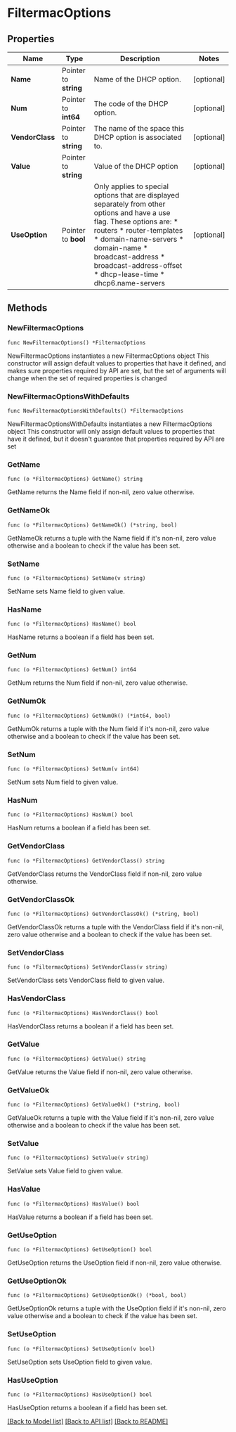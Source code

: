 # FiltermacOptions

## Properties

Name | Type | Description | Notes
------------ | ------------- | ------------- | -------------
**Name** | Pointer to **string** | Name of the DHCP option. | [optional] 
**Num** | Pointer to **int64** | The code of the DHCP option. | [optional] 
**VendorClass** | Pointer to **string** | The name of the space this DHCP option is associated to. | [optional] 
**Value** | Pointer to **string** | Value of the DHCP option | [optional] 
**UseOption** | Pointer to **bool** | Only applies to special options that are displayed separately from other options and have a use flag. These options are: * routers * router-templates * domain-name-servers * domain-name * broadcast-address * broadcast-address-offset * dhcp-lease-time * dhcp6.name-servers | [optional] 

## Methods

### NewFiltermacOptions

`func NewFiltermacOptions() *FiltermacOptions`

NewFiltermacOptions instantiates a new FiltermacOptions object
This constructor will assign default values to properties that have it defined,
and makes sure properties required by API are set, but the set of arguments
will change when the set of required properties is changed

### NewFiltermacOptionsWithDefaults

`func NewFiltermacOptionsWithDefaults() *FiltermacOptions`

NewFiltermacOptionsWithDefaults instantiates a new FiltermacOptions object
This constructor will only assign default values to properties that have it defined,
but it doesn't guarantee that properties required by API are set

### GetName

`func (o *FiltermacOptions) GetName() string`

GetName returns the Name field if non-nil, zero value otherwise.

### GetNameOk

`func (o *FiltermacOptions) GetNameOk() (*string, bool)`

GetNameOk returns a tuple with the Name field if it's non-nil, zero value otherwise
and a boolean to check if the value has been set.

### SetName

`func (o *FiltermacOptions) SetName(v string)`

SetName sets Name field to given value.

### HasName

`func (o *FiltermacOptions) HasName() bool`

HasName returns a boolean if a field has been set.

### GetNum

`func (o *FiltermacOptions) GetNum() int64`

GetNum returns the Num field if non-nil, zero value otherwise.

### GetNumOk

`func (o *FiltermacOptions) GetNumOk() (*int64, bool)`

GetNumOk returns a tuple with the Num field if it's non-nil, zero value otherwise
and a boolean to check if the value has been set.

### SetNum

`func (o *FiltermacOptions) SetNum(v int64)`

SetNum sets Num field to given value.

### HasNum

`func (o *FiltermacOptions) HasNum() bool`

HasNum returns a boolean if a field has been set.

### GetVendorClass

`func (o *FiltermacOptions) GetVendorClass() string`

GetVendorClass returns the VendorClass field if non-nil, zero value otherwise.

### GetVendorClassOk

`func (o *FiltermacOptions) GetVendorClassOk() (*string, bool)`

GetVendorClassOk returns a tuple with the VendorClass field if it's non-nil, zero value otherwise
and a boolean to check if the value has been set.

### SetVendorClass

`func (o *FiltermacOptions) SetVendorClass(v string)`

SetVendorClass sets VendorClass field to given value.

### HasVendorClass

`func (o *FiltermacOptions) HasVendorClass() bool`

HasVendorClass returns a boolean if a field has been set.

### GetValue

`func (o *FiltermacOptions) GetValue() string`

GetValue returns the Value field if non-nil, zero value otherwise.

### GetValueOk

`func (o *FiltermacOptions) GetValueOk() (*string, bool)`

GetValueOk returns a tuple with the Value field if it's non-nil, zero value otherwise
and a boolean to check if the value has been set.

### SetValue

`func (o *FiltermacOptions) SetValue(v string)`

SetValue sets Value field to given value.

### HasValue

`func (o *FiltermacOptions) HasValue() bool`

HasValue returns a boolean if a field has been set.

### GetUseOption

`func (o *FiltermacOptions) GetUseOption() bool`

GetUseOption returns the UseOption field if non-nil, zero value otherwise.

### GetUseOptionOk

`func (o *FiltermacOptions) GetUseOptionOk() (*bool, bool)`

GetUseOptionOk returns a tuple with the UseOption field if it's non-nil, zero value otherwise
and a boolean to check if the value has been set.

### SetUseOption

`func (o *FiltermacOptions) SetUseOption(v bool)`

SetUseOption sets UseOption field to given value.

### HasUseOption

`func (o *FiltermacOptions) HasUseOption() bool`

HasUseOption returns a boolean if a field has been set.


[[Back to Model list]](../README.md#documentation-for-models) [[Back to API list]](../README.md#documentation-for-api-endpoints) [[Back to README]](../README.md)


